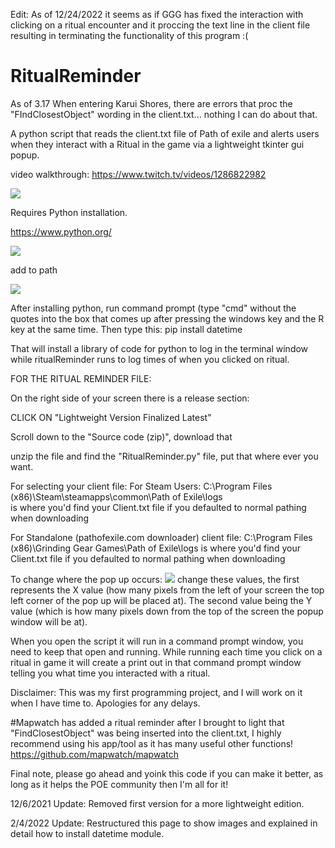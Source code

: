 Edit: As of 12/24/2022 it seems as if GGG has fixed the interaction with clicking on a ritual encounter and it proccing the text line in the client file resulting in terminating the functionality of this program :(


# RitualReminder

As of 3.17 When entering Karui Shores, there are errors that proc the "FIndClosestObject" wording in the client.txt... nothing I can do about that.


A python script that reads the client.txt file of Path of exile and alerts users when they interact with a Ritual in the game via a lightweight tkinter gui popup. 

video walkthrough: 
https://www.twitch.tv/videos/1286822982



<img src="https://i.imgur.com/9rokc1S.jpg">

Requires Python installation. 

https://www.python.org/

<img src="https://i.imgur.com/vsYRM5J.png">

add to path

<img src="https://i.imgur.com/zzgJElV.png">

After installing python, run command prompt (type "cmd" without the quotes into the box that comes up after pressing the windows key and the R key at the same time. Then type this: pip install datetime

That will install a library of code for python to log in the terminal window while ritualReminder runs to log times of when you clicked on ritual.


FOR THE RITUAL REMINDER FILE:

On the right side of your screen there is a release section:

CLICK ON "Lightweight Version Finalized Latest"

Scroll down to the "Source code (zip)", download that

unzip the file and find the "RitualReminder.py" file, put that where ever you want.





For selecting your client file:
For Steam Users:
C:\Program Files (x86)\Steam\steamapps\common\Path of Exile\logs\
is where you'd find your Client.txt file if you defaulted to normal pathing when downloading

For Standalone (pathofexile.com downloader) client file:
C:\Program Files (x86)\Grinding Gear Games\Path of Exile\logs
is where you'd find your Client.txt file if you defaulted to normal pathing when downloading

To change where the pop up occurs:
<img src="https://i.imgur.com/OXPNdct.png">
change these values, the first represents the X value (how many pixels from the left of your screen the top left corner of the pop up will be placed at). The second value being the Y value (which is how many pixels down from the top of the screen the popup window will be at).

When you open the script it will run in a command prompt window, you need to keep that open and running. While running each time you click on a ritual in game it will create a print out in that command prompt window telling you what time you interacted with a ritual.




Disclaimer: This was my first programming project, and I will work on it when I have time to. Apologies for any delays.

#Mapwatch has added a ritual reminder after I brought to light that "FindClosestObject" was being inserted into the client.txt, I highly recommend using his app/tool as it has many useful other functions! https://github.com/mapwatch/mapwatch 


Final note, please go ahead and yoink this code if you can make it better, as long as it helps the POE community then I'm all for it!

12/6/2021 Update: Removed first version for a more lightweight edition.

2/4/2022 Update: Restructured this page to show images and explained in detail how to install datetime module.
